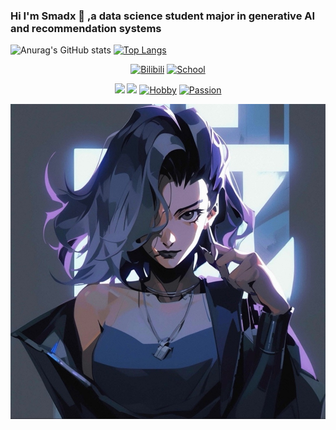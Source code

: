 ### Hi I'm Smadx 👋 ,a data science student major in generative AI and recommendation systems

<!--
**Smadx/Smadx** is a ✨ _special_ ✨ repository because its `README.md` (this file) appears on your GitHub profile.

Here are some ideas to get you started:

- 🔭 I’m currently working on ...
- 🌱 I’m currently learning ...
- 👯 I’m looking to collaborate on ...
- 🤔 I’m looking for help with ...
- 💬 Ask me about ...
- 📫 How to reach me: ...
- 😄 Pronouns: ...
- ⚡ Fun fact: ...
-->
![Anurag's GitHub stats](https://github-readme-stats.vercel.app/api?username=Smadx&show_icons=true&theme=radical) 
[![Top Langs](https://github-readme-stats.vercel.app/api/top-langs/?username=Smadx&layout=compact&theme=radical)](https://github.com/anuraghazra/github-readme-stats)

<div id="img" align=center>
  
[![Bilibili](https://img.shields.io/badge/Bilibili-Rosykunai-green)](https://space.bilibili.com/445420900?spm_id_from=333.1365.0.0)
[![School](https://img.shields.io/badge/School-USTC-blue)](https://www.ustc.edu.cn/) 

![](https://img.shields.io/badge/Major-GenAI-yellow)
![](https://img.shields.io/badge/Major-RecSys-green)
[![Hobby](https://img.shields.io/badge/Hobby-LOL-purple)](https://lol.qq.com/main.shtml)
[![Passion](https://img.shields.io/badge/Passionfor-Valorant-red)](https://playvalorant.com/)
</div>

![](Github头像.jpg)
